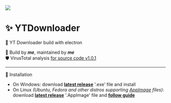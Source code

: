 <div style="margin-right: auto; margin-left:auto, diplay: block;"><img src="./src/images/icon.ico" /></div>

# ✨ YTDownloader
🎉 YT Downloader build with electron

🧶 Build by ***me***, maintained by ***me*** <br />
🛡️ VirusTotal analysis [for source code v1.0.1](https://www.virustotal.com/gui/url/ffb4c87001173733487e7b3d97cd498a09c7c088234a1a5f75f2357561eabb2e/)

<hr />

🔴 Installation  
- On Windows: download **[latest release](https://github.com/Bajojajo-xD/YTDownloader/releases/latest)** '.exe' file and install
- On Linux *(Ubuntu, Fedora and other distros supporting [AppImage](https://appimage.org/) files)*: download **[latest release](https://github.com/Bajojajo-xD/YTDownloader/releases/latest)** '.AppImage' file and **[follow guide](https://fedoraproject.org/wiki/AppImage)**
